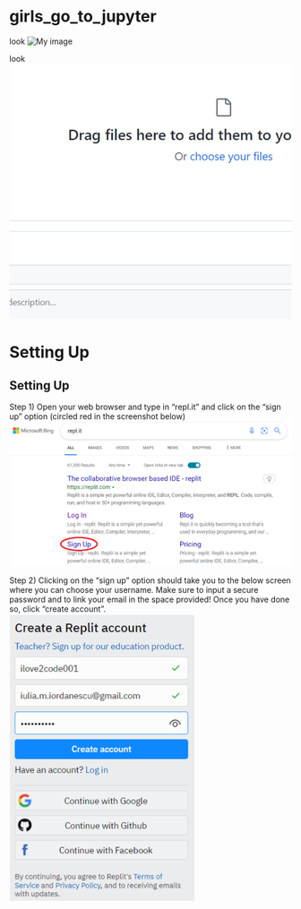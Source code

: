 # girls_go_to_jupyter


look ![My image](username.github.com/repository/img/image.jpg)

look ![My image](https://github.com/iulia-iordanescu/girls_go_to_jupyter/raw/iulia-iordanescu-patch-1/todeleteScreenshot%202022-03-26%20140433.png)

# Setting Up

## Setting Up
Step 1) Open your web browser and type in “repl.it” and click on the “sign up” option (circled red in the screenshot below)
![](https://github.com/iulia-iordanescu/girls_go_to_jupyter/raw/iulia-iordanescu-patch-1/SS010.png)

Step 2) Clicking on the “sign up” option should take you to the below screen where you can choose your username. Make sure to input a secure password and to link your email in the space provided! Once you have done so, click “create account”. 
![](https://github.com/iulia-iordanescu/girls_go_to_jupyter/raw/iulia-iordanescu-patch-1/SS020.png)
